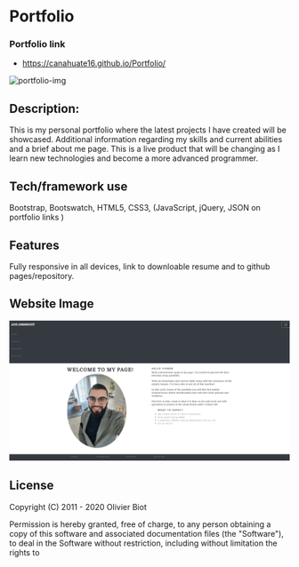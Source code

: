 # Portfolio
### Portfolio link
* https://canahuate16.github.io/Portfolio/

![portfolio-img](https://user-images.githubusercontent.com/15930792/101323451-b4583080-3836-11eb-972a-230b845413b8.PNG)



## Description: 
This is my personal portfolio where the latest projects I have created will be showcased. Additional information regarding my skills and current abilities and a brief about me page. This is a live product that will be changing as I learn new technologies and become a more advanced programmer.

## Tech/framework use
Bootstrap, Bootswatch, HTML5, CSS3, (JavaScript, jQuery, JSON on portfolio links )

## Features
Fully responsive in all devices, link to downloable resume and to github pages/repository. 


## Website Image

![](image/websiteimage.PNG)

## License
Copyright (C) 2011 - 2020 Olivier Biot

Permission is hereby granted, free of charge, to any person obtaining a copy of
this software and associated documentation files (the "Software"), to deal in
the Software without restriction, including without limitation the rights to

